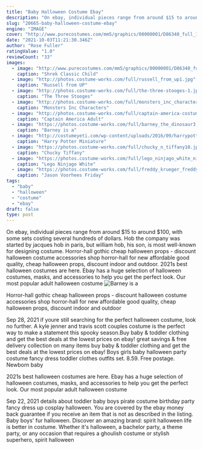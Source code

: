 ```yaml
---
title: "Baby Halloween Costume Ebay"
description: "On ebay, individual pieces range from around $15 to around $100, with some sets costing several hundreds of dollars. Hob the company was started by jacques hob in paris, but william hob, his son, is most well-known for designing costume"
slug: "20665-baby-halloween-costume-ebay"
engine: "IMAGE"
cover: "http://www.purecostumes.com/mm5/graphics/00000001/D86340_full_1.jpg"
date: "2021-10-03T11:21:30.346Z"
author: "Rose Fuller"
ratingValue: "1.0"
reviewCount: "33"
images:
  - image: "http://www.purecostumes.com/mm5/graphics/00000001/D86340_full_1.jpg"
    caption: "Shrek Classic Child"
  - image: "http://photos.costume-works.com/full/russell_from_up1.jpg"
    caption: "Russell from UP"
  - image: "http://photos.costume-works.com/full/the-three-stooges-1.jpg"
    caption: "The Three Stooges"
  - image: "http://photos.costume-works.com/full/monsters_inc_characters3.jpg"
    caption: "Monsters Inc Characters"
  - image: "http://photos.costume-works.com/full/captain-america-costume.jpg"
    caption: "Captain America Adult"
  - image: "https://photos.costume-works.com/full/barney_the_dinosaur3.jpg"
    caption: "Barney is a"
  - image: "http://costumeyeti.com/wp-content/uploads/2016/09/harrypottercostume.jpg"
    caption: "Harry Potter Miniature"
  - image: "https://photos.costume-works.com/full/chucky_n_tiffany10.jpg"
    caption: "Chucky Tiffany"
  - image: "https://photos.costume-works.com/full/lego_ninjago_white_ninja1.jpg"
    caption: "Lego Ninjago White"
  - image: "https://photos.costume-works.com/full/freddy_krueger_freddy_vs_jason.jpg"
    caption: "Jason Voorhees Friday"
tags:
  - "baby"
  - "halloween"
  - "costume"
  - "ebay"
draft: false
type: post
---
```


On ebay, individual pieces range from around $15 to around $100, with some sets costing several hundreds of dollars. Hob the company was started by jacques hob in paris, but william hob, his son, is most well-known for designing costume. Horror-hall gothic cheap halloween props - discount halloween costume accessories shop horror-hall for new affordable good quality, cheap halloween props, discount indoor and outdoor. 2021s best halloween costumes are here. Ebay has a huge selection of halloween costumes, masks, and accessories to help you get the perfect look. Our most popular adult halloween costume
![Barney is a](https://photos.costume-works.com/full/barney_the_dinosaur3.jpg "Barney is a")

Horror-hall gothic cheap halloween props - discount halloween costume accessories shop horror-hall for new affordable good quality, cheap halloween props, discount indoor and outdoor
<!--inArticleAds-->

<!--galleryOne-->

Sep 28, 2021 if youre still searching for the perfect halloween costume, look no further. A kyle jenner and travis scott couples costume is the perfect way to make a statement this spooky season.Buy baby & toddler clothing and get the best deals at the lowest prices on ebay! great savings & free delivery  collection on many items buy baby & toddler clothing and get the best deals at the lowest prices on ebay!  Boys girls baby halloween party costume fancy dress toddler clothes outfits set. 8.59. Free postage. Newborn baby
<!--inArticleAds-->

<!--galleryTwo-->

2021s best halloween costumes are here. Ebay has a huge selection of halloween costumes, masks, and accessories to help you get the perfect look. Our most popular adult halloween costume
<!--galleryThree-->

Sep 22, 2021 details about toddler baby boys pirate costume birthday party fancy dress up cosplay halloween.  You are covered by the ebay money back guarantee if you receive an item that is not as described in the listing. Baby boys' fur halloween. Discover an amazing brand: spirit halloween life is better in costume. Whether it's halloween, a bachelor party, a theme party, or any occasion that requires a ghoulish costume or stylish superhero, spirit halloween